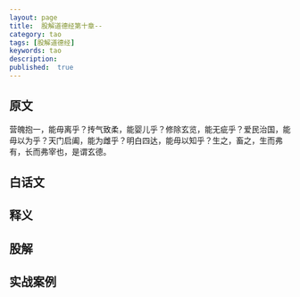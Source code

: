 ```yaml
---
layout: page
title:  股解道德经第十章--
category: tao
tags: [股解道德经]
keywords: tao
description:
published:  true
---
```


## 原文
营魄抱一，能毋离乎？抟气致柔，能婴儿乎？修除玄览，能无疵乎？爱民治国，能毋以为乎？天门启阖，能为雌乎？明白四达，能毋以知乎？生之，畜之，生而弗有，长而弗宰也，是谓玄德。

## 白话文


## 释义



## 股解

## 实战案例














